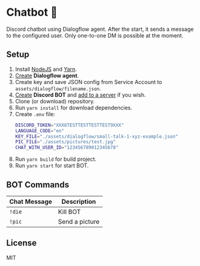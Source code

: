 # Chatbot :tongue:

Discord chatbot using Dialogflow agent.
After the start, it sends a message to the configured user.
Only one-to-one DM is possible at the moment.

## Setup

1. Install [NodeJS](https://nodejs.org/) and [Yarn](http://yarnpkg.com/).
2. [Create](https://console.dialogflow.com/api-client) **Dialogflow agent**.
3. Create key and save JSON config from Service Account to `assets/dialogflow/filename.json`.
4. [Create](https://discordapp.com/developers/applications/) **Discord BOT** and [add to a server](https://discordjs.guide/preparations/adding-your-bot-to-servers.html#bot-invite-links) if you wish.
5. Clone (or download) repository.
6. Run `yarn install` for download dependencies.
7. Create `.env` file:
   ```bash
   DISCORD_TOKEN="XXX6TESTTESTTESTTEST9XXX"
   LANGUAGE_CODE="en"
   KEY_FILE="./assets/dialogflow/small-talk-1-xyz-example.json"
   PIC_FILE="./assets/pictures/test.jpg"
   CHAT_WITH_USER_ID="123456789012345678"
   ```
8. Run `yarn build` for build project.
9. Run `yarn start` for start BOT.

## BOT Commands

| Chat Message | Description    |
| ------------ | -------------- |
| `!die`       | Kill BOT       |
| `!pic`       | Send a picture |

## License

MIT
